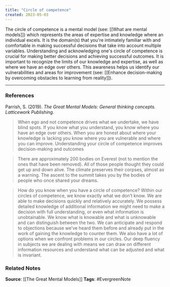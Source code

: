 ```yaml
---
title: "Circle of competence"
created: 2023-05-03
---
```


The circle of competence is a mental model (see: [[What are mental models]]) which represents the areas of expertise and knowledge where an individual excels. It is the domain(s) that you're intimately familiar with and comfortable in making successful decisions that take into account multiple variables. Understanding and acknowledging one's circle of competence is crucial for making better decisions and achieving successful outcomes. It is important to recognize the limits of our knowledge and expertise, as well as where we have an edge over others. This awareness helps us identify our vulnerabilities and areas for improvement (see: [[Enhance decision-making by overcoming obstacles to learning from reality]]). 

---
### References

Parrish, S. (2019). _The Great Mental Models: General thinking concepts. Latticework Publishing_.

> When ego and not competence drives what we undertake, we have blind spots. If you know what you understand, you know where you have an edge over others. When you are honest about where your knowledge is lacking you know where you are vulnerable and where you can improve. Understanding your circle of competence improves decision-making and outcomes

> There are approximately 200 bodies on Everest (not to mention the ones that have been removed). All of those people thought they could get up and down alive. The climate preserves their corpses, almost as a warning. The ascent to the summit takes you by the bodies of people who once shared your dreams. 

> How do you know when you have a circle of competence? Within our circles of competence, we know exactly what we don’t know. We are able to make decisions quickly and relatively accurately. We possess detailed knowledge of additional information we might need to make a decision with full understanding, or even what information is unobtainable. We know what is knowable and what is unknowable and can distinguish between the two. We can anticipate and respond to objections because we’ve heard them before and already put in the work of gaining the knowledge to counter them. We also have a lot of options when we confront problems in our circles. Our deep fluency in subjects we are dealing with means we can draw on different information resources and understand what can be adjusted and what is invariant.

### Related Notes
**Source**: [[The Great Mental Models]]
**Tags**: #EvergreenNote

